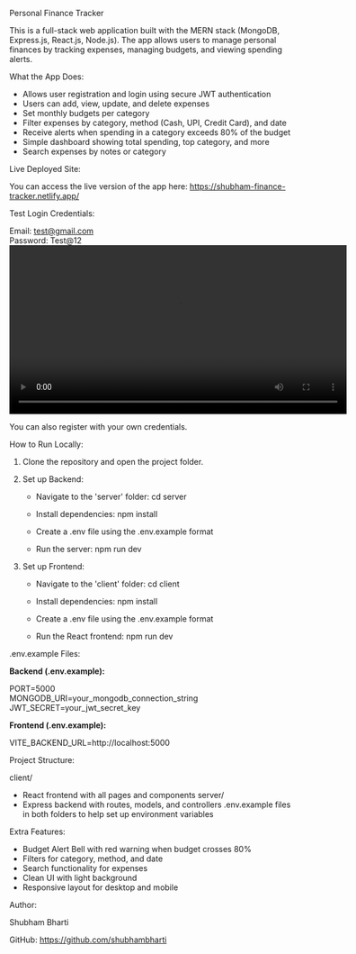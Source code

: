 Personal Finance Tracker

This is a full-stack web application built with the MERN stack (MongoDB, Express.js, React.js, Node.js). The app allows users to manage personal finances by tracking expenses, managing budgets, and viewing spending alerts.

What the App Does:

- Allows user registration and login using secure JWT authentication
- Users can add, view, update, and delete expenses
- Set monthly budgets per category
- Filter expenses by category, method (Cash, UPI, Credit Card), and date
- Receive alerts when spending in a category exceeds 80% of the budget
- Simple dashboard showing total spending, top category, and more
- Search expenses by notes or category

Live Deployed Site:

You can access the live version of the app here:
https://shubham-finance-tracker.netlify.app/

Test Login Credentials:

Email: test@gmail.com <br>
Password: Test@12
<video src="Project-explaination.mp4" controls width="600">
[Click here to watch the demo video](./Project-explaination.mp4)
</video>

You can also register with your own credentials.

How to Run Locally:

1. Clone the repository and open the project folder.

2. Set up Backend:

   - Navigate to the 'server' folder:
     cd server

   - Install dependencies:
     npm install

   - Create a .env file using the .env.example format

   - Run the server:
     npm run dev

3. Set up Frontend:

   - Navigate to the 'client' folder:
     cd client

   - Install dependencies:
     npm install

   - Create a .env file using the .env.example format

   - Run the React frontend:
     npm run dev

.env.example Files:

<b>Backend (.env.example):</b>

PORT=5000 <br>
MONGODB_URI=your_mongodb_connection_string<br>
JWT_SECRET=your_jwt_secret_key

<b>Frontend (.env.example):</b>

VITE_BACKEND_URL=http://localhost:5000

Project Structure:

client/

- React frontend with all pages and components
  server/
- Express backend with routes, models, and controllers
  .env.example files in both folders to help set up environment variables

Extra Features:

- Budget Alert Bell with red warning when budget crosses 80%
- Filters for category, method, and date
- Search functionality for expenses
- Clean UI with light background
- Responsive layout for desktop and mobile

Author:

Shubham Bharti

GitHub: https://github.com/shubhambharti
